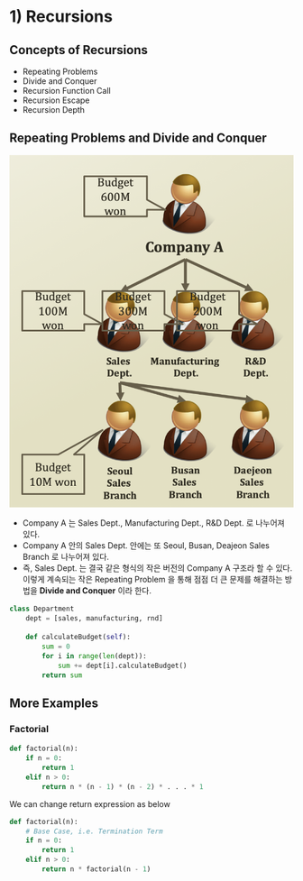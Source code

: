 # 1\) Recursions

## Concepts of Recursions

* Repeating Problems
* Divide and Conquer
* Recursion Function Call
* Recursion Escape
* Recursion Depth

## Repeating Problems and Divide and Conquer

![Repeating Problem](../.gitbook/assets/2019-12-20-12.07.51.png)

* Company A 는 Sales Dept., Manufacturing Dept., R&D Dept. 로 나누어져 있다.
* Company A 안의 Sales Dept. 안에는 또 Seoul, Busan, Deajeon Sales Branch 로 나누어져 있다.
* 즉, Sales Dept. 는 결국 같은 형식의 작은 버전의 Company A 구조라 할 수 있다. 이렇게 계속되는 작은 Repeating Problem 을 통해 점점 더 큰 문제를 해결하는 방법을 **Divide and Conquer** 이라 한다.

```python
class Department
    dept = [sales, manufacturing, rnd]
    
    def calculateBudget(self):
        sum = 0
        for i in range(len(dept)):
            sum += dept[i].calculateBudget()
        return sum
```

## More Examples 

### Factorial

```python
def factorial(n):
    if n = 0:
        return 1
    elif n > 0:
        return n * (n - 1) * (n - 2) * . . . * 1
```

We can change return expression as below

```python
def factorial(n):
    # Base Case, i.e. Termination Term
    if n = 0:
        return 1
    elif n > 0:
        return n * factorial(n - 1)
```



